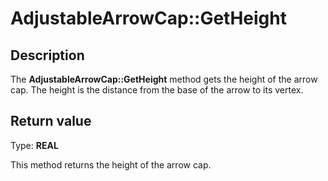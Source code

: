 # AdjustableArrowCap::GetHeight

## Description

The **AdjustableArrowCap::GetHeight** method gets the height of the arrow cap. The height is the distance from the base of the arrow to its vertex.

## Return value

Type: **REAL**

This method returns the height of the arrow cap.